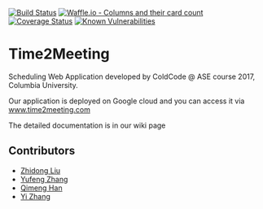 [![Build Status](https://travis-ci.org/sxsx1xsxs/Time2Meeting.svg?branch=master)](https://travis-ci.org/sxsx1xsxs/Time2Meeting)     [![Waffle.io - Columns and their card count](https://badge.waffle.io/sxsx1xsxs/Time2Meeting.svg?columns=all)](http://waffle.io/sxsx1xsxs/Time2Meeting) [![Coverage Status](https://coveralls.io/repos/github/sxsx1xsxs/Time2Meeting/badge.svg?branch=master)](https://coveralls.io/github/sxsx1xsxs/Time2Meeting?branch=master) 
[![Known Vulnerabilities](https://snyk.io/test/github/sxsx1xsxs/time2meeting/badge.svg)](https://snyk.io/test/github/sxsx1xsxs/time2meeting)

# Time2Meeting
Scheduling Web Application developed by ColdCode @ ASE course 2017, Columbia University.

Our application is deployed on Google cloud and you can access it via www.time2meeting.com

The detailed documentation is in our wiki page


## Contributors
* [Zhidong Liu](https://github.com/tonyshadow)
* [Yufeng Zhang](https://github.com/WayneZhang511)
* [Qimeng Han](https://github.com/sherryhan77)
* [Yi Zhang](https://github.com/sxsx1xsxs)
